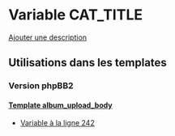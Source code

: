 # Variable CAT_TITLE
[Ajouter une description](https://fa-tvars.appspot.com/var/CAT_TITLE)

## Utilisations dans les templates

### Version phpBB2

#### [Template album_upload_body](subsilver/album_upload_body.md)
* [Variable &agrave; la ligne 242](../subsilver/album_upload_body.tpl#L242)
